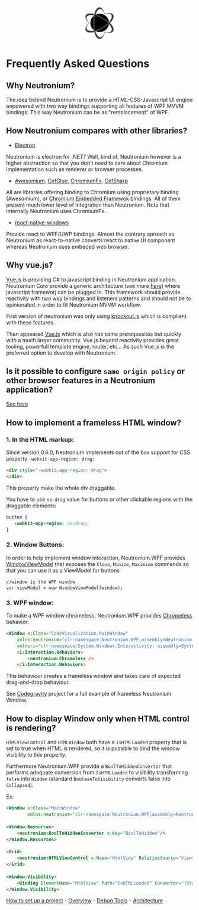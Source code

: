<p align="center"><img <p align="center"><img width="100"src="../../Deploy/logo.png"></p>

# Frequently Asked Questions

## **Why Neutronium?**

The idea behind Neutronium is to provide a HTML-CSS-Javascript UI engine enpowered with two way bindings supporting all features of WPF MVVM bindings.
This way Neutronium can be as "remplacement" of WPF.


## **How Neutronium compares with other libraries?**

* [Electron](http://electron.atom.io/)

Neutronium is electron for .NET? Well, kind of. Neutronium however is a higher abstraction so that you don't need to care about Chromium implementation such as renderer or browser processes.

* [Awesomium](http://www.awesomium.com/), [CefGlue](http://xilium.bitbucket.org/cefglue/), [ChromiumFx](https://bitbucket.org/chromiumfx/chromiumfx), [CefSharp](https://github.com/cefsharp/CefSharp)

All are libraries offering binding to Chromium using proprietary binding (Awesomium), or [Chromium Embedded Framewok](https://en.wikipedia.org/wiki/Chromium_Embedded_Framework) bindings. All of them present much lower level of integration than Neutronium. Note that internally Neutronium uses ChromiumFx.


* [react-native-windows](https://github.com/Microsoft/react-native-windows)

Provide react to WPF/UWP bindings. Almost the contrary aproach as Neutronium as react-to-native converts react to native UI component whereas Neutronium uses embeded web browser.


## **Why vue.js?**

[Vue.js](http://vuejs.org/) is providing C# to javascript binding in Neutronium application. Neutronium Core provide a generic architecture (see more [here](.\Architecture.md)) where javascript frameworj can be plugged in. This framework should provide reactivity with two way bindings and listeners patterns and should not be to opinionated in order to fit Neutronium MVVM workflow.

First version of neutronium was only using [knockout.js](http://knockoutjs.com/) which is complient with these features.

Then appeared [Vue.js](http://vuejs.org/) which is also has same prerequesites but quickly with a much larger community. Vue.js beyond reactivity provides great tooling, powerfull template engine, router, etc... As such Vue.js is the preferred option to develop with Neutronium.


##  **Is it possible to configure `same origin policy` or other browser features in a Neutronium application?**

[See here](./Accessing_Chromium_API.md)


## **How to implement a frameless HTML window?**

### 1. In the HTML markup:

Since version 0.6.0, Neutronium implements out of the box support for CSS property `-webkit-app-region: drag`:

```HTML
<div style="-webkit-app-region: drag">
</div>
```

This property make the whole div draggable.

You have to use `no-drag` value for buttons or other clickable regions with the draggable elements:
```CSS
button {
   -webkit-app-region: no-drag;
}
```

### 2. Window Buttons:

In order to help implement window interaction, Neutronium.WPF provides [WindowViewModel](../../Neutronium.WPF/ViewModel/WindowViewModel.cs) that exposes the `Close`, `Minize`, `Maximize` commands so that you can use it as a ViewModel for buttons

```CSharp
//window is the WPF window
var viewModel = new WindowViewModel(window);
```

### 3. WPF window:

To make a WPF window chromeless, Neutronium.WPF provides [Chromeless](../../Neutronium.WPF/Windows/Chromeless.cs) behavior:

```HTML
<Window x:Class="CodeVizualization.MainWindow"
    xmlns:neutronium="clr-namespace:Neutronium.WPF;assembly=Neutronium.WPF"   
    xmlns:i="clr-namespace:System.Windows.Interactivity; assembly=System.Windows.Interactivity">
    <i:Interaction.Behaviors>
        <neutronium:Chromeless />
    </i:Interaction.Behaviors>
```

This behaviour creates a frameless window and takes care of expected drag-and-drop behaviour.

See [Codegravity](https://github.com/NeutroniumCore/codegravity) project for a full example of frameless Neutronium Window.

## **How to display Window only when HTML control is rendering?**

`HTMLViewControl` and `HTMLWindow` both have a `IsHTMLLoaded` property that is set to true when HTML is rendered, so it is possible to bind the window visibility to this property.

Furthermore Neutronium.WPF provide a `BoolToHiddenConverter` that performs adequate conversion from `IsHTMLLoaded` to visibility transforming `false` into `Hidden` (standard `BooleanToVisibility` converts false into `Collapsed`).

Ex:
```HTML
<Window x:Class="MainWindow"
        xmlns:neutronium="clr-namespace:Neutronium.WPF;assembly=Neutronium.WPF">

<Window.Resources>
    <neutronium:BoolToHiddenConverter x:Key="BoolToHidden"/>
</Window.Resources>
    
<Grid>
    <neutronium:HTMLViewControl x:Name="HtmlView" RelativeSource="View\index.html" />
</Grid>

<Window.Visibility>
    <Binding ElementName="HtmlView" Path="IsHTMLLoaded" Converter="{StaticResource BoolToHidden}"/>
</Window.Visibility>
```

[How to set up a project](./SetUp.md) - [Overview](./Overview.md) - [Debug Tools](./Tools.md) - [Architecture](./Architecture.md)


